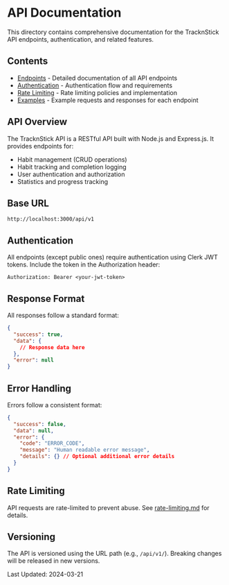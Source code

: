 # API Documentation

This directory contains comprehensive documentation for the TracknStick API endpoints, authentication, and related features.

## Contents

- [Endpoints](endpoints.md) - Detailed documentation of all API endpoints
- [Authentication](authentication.md) - Authentication flow and requirements
- [Rate Limiting](rate-limiting.md) - Rate limiting policies and implementation
- [Examples](examples/) - Example requests and responses for each endpoint

## API Overview

The TracknStick API is a RESTful API built with Node.js and Express.js. It provides endpoints for:

- Habit management (CRUD operations)
- Habit tracking and completion logging
- User authentication and authorization
- Statistics and progress tracking

## Base URL

```
http://localhost:3000/api/v1
```

## Authentication

All endpoints (except public ones) require authentication using Clerk JWT tokens. Include the token in the Authorization header:

```
Authorization: Bearer <your-jwt-token>
```

## Response Format

All responses follow a standard format:

```json
{
  "success": true,
  "data": {
    // Response data here
  },
  "error": null
}
```

## Error Handling

Errors follow a consistent format:

```json
{
  "success": false,
  "data": null,
  "error": {
    "code": "ERROR_CODE",
    "message": "Human readable error message",
    "details": {} // Optional additional error details
  }
}
```

## Rate Limiting

API requests are rate-limited to prevent abuse. See [rate-limiting.md](rate-limiting.md) for details.

## Versioning

The API is versioned using the URL path (e.g., `/api/v1/`). Breaking changes will be released in new versions.

Last Updated: 2024-03-21
